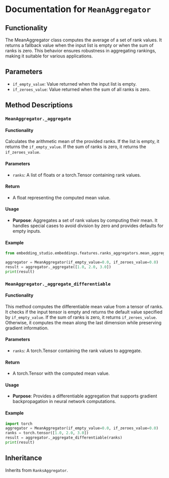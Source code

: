 # Documentation for `MeanAggregator`

## Functionality
The MeanAggregator class computes the average of a set of rank values. It returns a fallback value when the input list is empty or when the sum of ranks is zero. This behavior ensures robustness in aggregating rankings, making it suitable for various applications.

## Parameters
- `if_empty_value`: Value returned when the input list is empty.
- `if_zeroes_value`: Value returned when the sum of all ranks is zero.

## Method Descriptions

### `MeanAggregator._aggregate`

#### Functionality
Calculates the arithmetic mean of the provided ranks. If the list is empty, it returns the `if_empty_value`. If the sum of ranks is zero, it returns the `if_zeroes_value`.

#### Parameters
- `ranks`: A list of floats or a torch.Tensor containing rank values.

#### Return
- A float representing the computed mean value.

#### Usage
- **Purpose**: Aggregates a set of rank values by computing their mean. It handles special cases to avoid division by zero and provides defaults for empty inputs.

#### Example
```python
from embedding_studio.embeddings.features.ranks_aggregators.mean_aggregator import MeanAggregator

aggregator = MeanAggregator(if_empty_value=0.0, if_zeroes_value=0.0)
result = aggregator._aggregate([1.0, 2.0, 3.0])
print(result)
```

### `MeanAggregator._aggregate_differentiable`

#### Functionality
This method computes the differentiable mean value from a tensor of ranks. It checks if the input tensor is empty and returns the default value specified by `if_empty_value`. If the sum of ranks is zero, it returns `if_zeroes_value`. Otherwise, it computes the mean along the last dimension while preserving gradient information.

#### Parameters
- `ranks`: A torch.Tensor containing the rank values to aggregate.

#### Return
- A torch.Tensor with the computed mean value.

#### Usage
- **Purpose**: Provides a differentiable aggregation that supports gradient backpropagation in neural network computations.

#### Example
```python
import torch
aggregator = MeanAggregator(if_empty_value=0.0, if_zeroes_value=0.0)
ranks = torch.tensor([1.0, 2.0, 3.0])
result = aggregator._aggregate_differentiable(ranks)
print(result)
```

## Inheritance
Inherits from `RanksAggregator`.